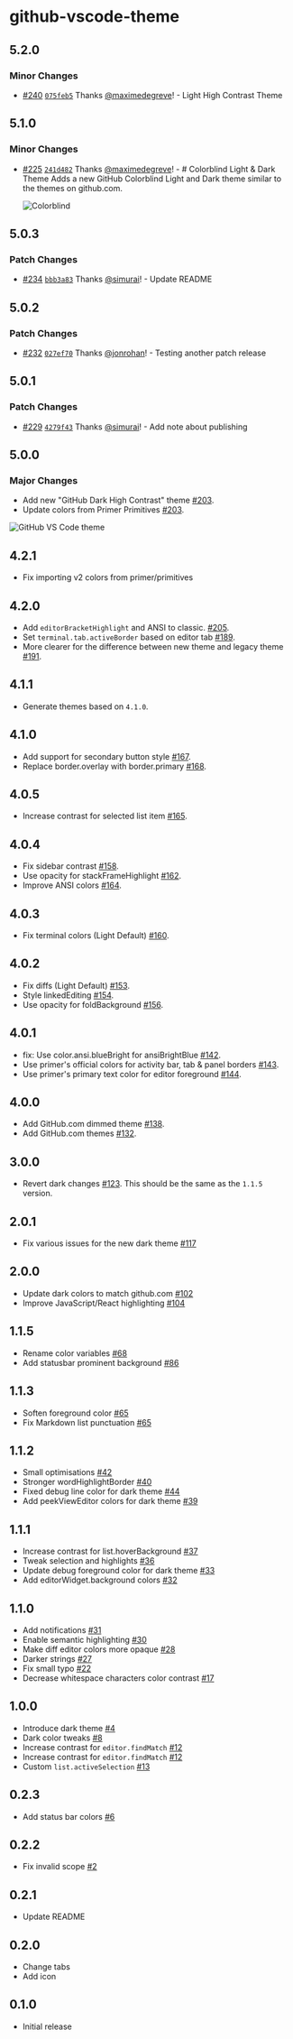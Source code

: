 # github-vscode-theme

## 5.2.0

### Minor Changes

- [#240](https://github.com/primer/github-vscode-theme/pull/240) [`075feb5`](https://github.com/primer/github-vscode-theme/commit/075feb5c753b3ac3fc2029e98203be5134bcd8f7) Thanks [@maximedegreve](https://github.com/maximedegreve)! - Light High Contrast Theme

## 5.1.0

### Minor Changes

- [#225](https://github.com/primer/github-vscode-theme/pull/225) [`241d482`](https://github.com/primer/github-vscode-theme/commit/241d48297ea3a7c91d6bf3c61b5beffb13044f32) Thanks [@maximedegreve](https://github.com/maximedegreve)! - # Colorblind Light & Dark Theme
  Adds a new GitHub Colorblind Light and Dark theme similar to the themes on github.com.

  ![Colorblind](https://user-images.githubusercontent.com/980622/136975341-4d5eca55-40d6-4d9f-8b33-ba8acbc805e4.png)

## 5.0.3

### Patch Changes

- [#234](https://github.com/primer/github-vscode-theme/pull/234) [`bbb3a83`](https://github.com/primer/github-vscode-theme/commit/bbb3a83f20be57106f6bf68bb06b7d64b2a58025) Thanks [@simurai](https://github.com/simurai)! - Update README

## 5.0.2

### Patch Changes

- [#232](https://github.com/primer/github-vscode-theme/pull/232) [`027ef70`](https://github.com/primer/github-vscode-theme/commit/027ef7050ba360a76d7bdd252ff60568edc4343b) Thanks [@jonrohan](https://github.com/jonrohan)! - Testing another patch release

## 5.0.1

### Patch Changes

- [#229](https://github.com/primer/github-vscode-theme/pull/229) [`4279f43`](https://github.com/primer/github-vscode-theme/commit/4279f431387df11544508f618ecc75c3739a95ed) Thanks [@simurai](https://github.com/simurai)! - Add note about publishing

## 5.0.0

### Major Changes

- Add new "GitHub Dark High Contrast" theme [#203](https://github.com/primer/github-vscode-theme/pull/203).
- Update colors from Primer Primitives [#203](https://github.com/primer/github-vscode-theme/pull/203).

![GitHub VS Code theme](https://user-images.githubusercontent.com/378023/132220037-3cd3e777-55a6-445f-9a2e-da6020ebd78d.png)

## 4.2.1

- Fix importing v2 colors from primer/primitives

## 4.2.0

- Add `editorBracketHighlight` and ANSI to classic. [#205](https://github.com/primer/github-vscode-theme/pull/205).
- Set `terminal.tab.activeBorder` based on editor tab [#189](https://github.com/primer/github-vscode-theme/pull/189).
- More clearer for the difference between new theme and legacy theme [#191](https://github.com/primer/github-vscode-theme/pull/191).

## 4.1.1

- Generate themes based on `4.1.0`.

## 4.1.0

- Add support for secondary button style [#167](https://github.com/primer/github-vscode-theme/pull/167).
- Replace border.overlay with border.primary [#168](https://github.com/primer/github-vscode-theme/pull/168).

## 4.0.5

- Increase contrast for selected list item [#165](https://github.com/primer/github-vscode-theme/pull/165).

## 4.0.4

- Fix sidebar contrast [#158](https://github.com/primer/github-vscode-theme/pull/158).
- Use opacity for stackFrameHighlight [#162](https://github.com/primer/github-vscode-theme/pull/162).
- Improve ANSI colors [#164](https://github.com/primer/github-vscode-theme/pull/164).

## 4.0.3

- Fix terminal colors (Light Default) [#160](https://github.com/primer/github-vscode-theme/pull/160).

## 4.0.2

- Fix diffs (Light Default) [#153](https://github.com/primer/github-vscode-theme/pull/153).
- Style linkedEditing [#154](https://github.com/primer/github-vscode-theme/pull/154).
- Use opacity for foldBackground [#156](https://github.com/primer/github-vscode-theme/pull/156).

## 4.0.1

- fix: Use color.ansi.blueBright for ansiBrightBlue [#142](https://github.com/primer/github-vscode-theme/pull/142).
- Use primer's official colors for activity bar, tab & panel borders [#143](https://github.com/primer/github-vscode-theme/pull/143).
- Use primer's primary text color for editor foreground [#144](https://github.com/primer/github-vscode-theme/pull/144).

## 4.0.0

- Add GitHub.com dimmed theme [#138](https://github.com/primer/github-vscode-theme/pull/138).
- Add GitHub.com themes [#132](https://github.com/primer/github-vscode-theme/pull/132).

## 3.0.0

- Revert dark changes [#123](https://github.com/primer/github-vscode-theme/pull/123). This should be the same as the `1.1.5` version.

## 2.0.1

- Fix various issues for the new dark theme [#117](https://github.com/primer/github-vscode-theme/pull/117)

## 2.0.0

- Update dark colors to match github.com [#102](https://github.com/primer/github-vscode-theme/pull/102)
- Improve JavaScript/React highlighting [#104](https://github.com/primer/github-vscode-theme/pull/104)

## 1.1.5

- Rename color variables [#68](https://github.com/primer/github-vscode-theme/pull/68)
- Add statusbar prominent background [#86](https://github.com/primer/github-vscode-theme/pull/86)

## 1.1.3

- Soften foreground color [#65](https://github.com/primer/github-vscode-theme/pull/65)
- Fix Markdown list punctuation [#65](https://github.com/primer/github-vscode-theme/pull/65)

## 1.1.2

- Small optimisations [#42](https://github.com/primer/github-vscode-theme/pull/42)
- Stronger wordHighlightBorder [#40](https://github.com/primer/github-vscode-theme/pull/40)
- Fixed debug line color for dark theme [#44](https://github.com/primer/github-vscode-theme/pull/44)
- Add peekViewEditor colors for dark theme [#39](https://github.com/primer/github-vscode-theme/pull/39)

## 1.1.1

- Increase contrast for list.hoverBackground [#37](https://github.com/primer/github-vscode-theme/pull/37)
- Tweak selection and highlights [#36](https://github.com/primer/github-vscode-theme/pull/36)
- Update debug foreground color for dark theme [#33](https://github.com/primer/github-vscode-theme/pull/33)
- Add editorWidget.background colors [#32](https://github.com/primer/github-vscode-theme/pull/32)

## 1.1.0

- Add notifications [#31](https://github.com/primer/github-vscode-theme/pull/31)
- Enable semantic highlighting [#30](https://github.com/primer/github-vscode-theme/pull/30)
- Make diff editor colors more opaque [#28](https://github.com/primer/github-vscode-theme/pull/28)
- Darker strings [#27](https://github.com/primer/github-vscode-theme/pull/27)
- Fix small typo [#22](https://github.com/primer/github-vscode-theme/pull/22)
- Decrease whitespace characters color contrast [#17](https://github.com/primer/github-vscode-theme/pull/17)

## 1.0.0

- Introduce dark theme [#4](https://github.com/primer/github-vscode-theme/pull/4)
- Dark color tweaks [#8](https://github.com/primer/github-vscode-theme/pull/8)
- Increase contrast for `editor.findMatch` [#12](https://github.com/primer/github-vscode-theme/pull/12)
- Increase contrast for `editor.findMatch` [#12](https://github.com/primer/github-vscode-theme/pull/12)
- Custom `list.activeSelection` [#13](https://github.com/primer/github-vscode-theme/pull/13)

## 0.2.3

- Add status bar colors [#6](https://github.com/primer/github-vscode-theme/pull/6)

## 0.2.2

- Fix invalid scope [#2](https://github.com/primer/github-vscode-theme/pull/2)

## 0.2.1

- Update README

## 0.2.0

- Change tabs
- Add icon

## 0.1.0

- Initial release
